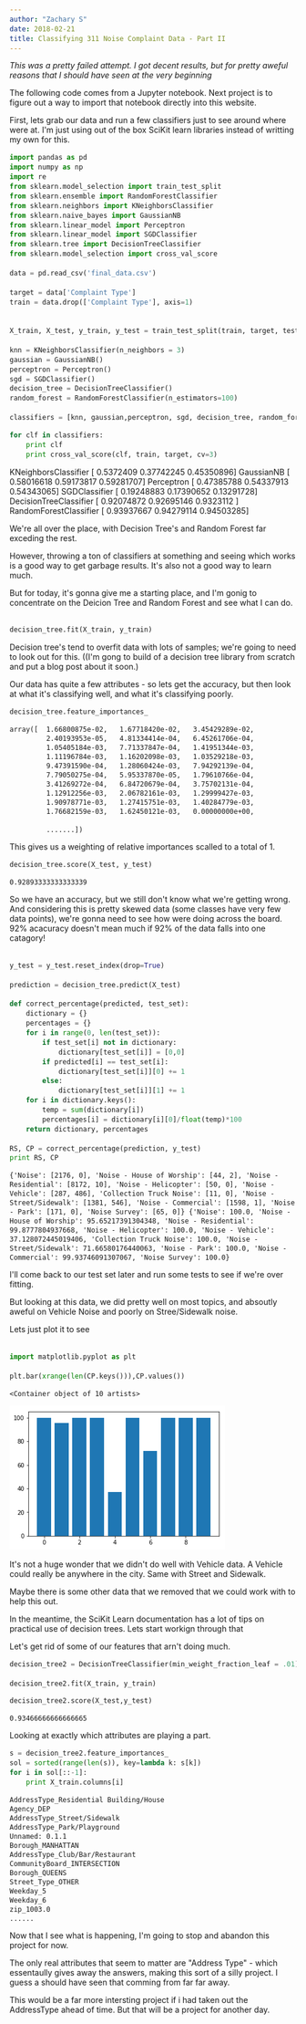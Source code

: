 ```yaml
---
author: "Zachary S"
date: 2018-02-21
title: Classifying 311 Noise Complaint Data - Part II
---
```



*This was a pretty failed attempt.  I got decent results, but for pretty aweful reasons that I should have seen at the very beginning*

The following code comes from a Jupyter notebook.  Next project is to figure out a way to import that notebook directly into this website.



First, lets grab our data and run a few classifiers just to see around where were at.  I'm just using out of the box SciKit learn libraries instead of writting my own for this.

```python
import pandas as pd
import numpy as np
import re
from sklearn.model_selection import train_test_split
from sklearn.ensemble import RandomForestClassifier
from sklearn.neighbors import KNeighborsClassifier
from sklearn.naive_bayes import GaussianNB
from sklearn.linear_model import Perceptron
from sklearn.linear_model import SGDClassifier
from sklearn.tree import DecisionTreeClassifier
from sklearn.model_selection import cross_val_score

data = pd.read_csv('final_data.csv')

target = data['Complaint Type']
train = data.drop(['Complaint Type'], axis=1)


X_train, X_test, y_train, y_test = train_test_split(train, target, test_size=0.15, random_state=42)

knn = KNeighborsClassifier(n_neighbors = 3)
gaussian = GaussianNB()
perceptron = Perceptron()
sgd = SGDClassifier()
decision_tree = DecisionTreeClassifier()
random_forest = RandomForestClassifier(n_estimators=100)

classifiers = [knn, gaussian,perceptron, sgd, decision_tree, random_forest]

```


```python
for clf in classifiers:
    print clf
    print cross_val_score(clf, train, target, cv=3)

```
KNeighborsClassifier
    [ 0.5372409   0.37742245  0.45350896]
GaussianNB
    [ 0.58016618  0.59173817  0.59281707]
Perceptron
    [ 0.47385788  0.54337913  0.54343065]
SGDClassifier
    [ 0.19248883  0.17390652  0.13291728]
DecisionTreeClassifier
    [ 0.92074872  0.92695146  0.9323112 ]
RandomForestClassifier
    [ 0.93937667  0.94279114  0.94503285]


We're all over the place, with Decision Tree's and Random Forest far exceding the rest.

However, throwing a ton of classifiers at something and seeing which works is a good way to get garbage results.  It's also not a good way to learn much.

But for today, it's gonna give me a starting place, and I'm gonig to concentrate on the Deicion Tree and Random Forest and see what I can do.


```python

decision_tree.fit(X_train, y_train)
```


Decision tree's tend to overfit data with lots of samples; we're going to need to look out for this.  ((I'm gong to build of a decision tree library from scratch and put a blog post about it soon.)

Our data has quite a few attributes - so lets get the accuracy, but then look at what it's classifying well, and what it's classifying poorly.


```python
decision_tree.feature_importances_


```

    array([  1.66800875e-02,   1.67718420e-02,   3.45429289e-02,
             2.40193953e-05,   4.81334414e-04,   6.45261706e-04,
             1.05405184e-03,   7.71337847e-04,   1.41951344e-03,
             1.11196784e-03,   1.16202098e-03,   1.03529218e-03,
             9.47391590e-04,   1.28060424e-03,   7.94292139e-04,
             7.79050275e-04,   5.95337870e-05,   1.79610766e-04,
             3.41269272e-04,   6.84720679e-04,   3.75702131e-04,
             1.12912256e-03,   2.06782161e-03,   1.29999427e-03,
             1.90978771e-03,   1.27415751e-03,   1.40284779e-03,
             1.76682159e-03,   1.62450121e-03,   0.00000000e+00,

             .......])


This gives us a weighting of relative importances scalled to a total of 1.


```python
decision_tree.score(X_test, y_test)

```

    0.92893333333333339



So we have an accuracy, but we still don't know what we're getting wrong.  And considering this is pretty skewed data (some classes have very few data points), we're gonna need to see how were doing across the board.  92% acacuracy doesn't mean much if 92% of the data falls into one catagory!

```python

y_test = y_test.reset_index(drop=True)

prediction = decision_tree.predict(X_test)

def correct_percentage(predicted, test_set):
    dictionary = {}
    percentages = {}
    for i in range(0, len(test_set)):
        if test_set[i] not in dictionary:
            dictionary[test_set[i]] = [0,0]
        if predicted[i] == test_set[i]:
            dictionary[test_set[i]][0] += 1
        else:
            dictionary[test_set[i]][1] += 1
    for i in dictionary.keys():
        temp = sum(dictionary[i])
        percentages[i] = dictionary[i][0]/float(temp)*100
    return dictionary, percentages

RS, CP = correct_percentage(prediction, y_test)
print RS, CP
```

    {'Noise': [2176, 0], 'Noise - House of Worship': [44, 2], 'Noise - Residential': [8172, 10], 'Noise - Helicopter': [50, 0], 'Noise - Vehicle': [287, 486], 'Collection Truck Noise': [11, 0], 'Noise - Street/Sidewalk': [1381, 546], 'Noise - Commercial': [1598, 1], 'Noise - Park': [171, 0], 'Noise Survey': [65, 0]} {'Noise': 100.0, 'Noise - House of Worship': 95.65217391304348, 'Noise - Residential': 99.8777804937668, 'Noise - Helicopter': 100.0, 'Noise - Vehicle': 37.128072445019406, 'Collection Truck Noise': 100.0, 'Noise - Street/Sidewalk': 71.66580176440063, 'Noise - Park': 100.0, 'Noise - Commercial': 99.93746091307067, 'Noise Survey': 100.0}

I'll come back to our test set later and run some tests to see if we're over fitting.

But looking at this data, we did pretty well on most topics, and absoutly aweful on Vehicle Noise and poorly on Stree/Sidewalk noise.

Lets just plot it to see

```python

import matplotlib.pyplot as plt

plt.bar(xrange(len(CP.keys())),CP.values())
```




    <Container object of 10 artists>




![png](output_14_1.png)



It's not a huge wonder that we didn't do well with Vehicle data.  A Vehicle could really be anywhere in the city.
Same with Street and Sidewalk.

Maybe there is some other data that we removed that we could work with to help this out.

In the meantime, the SciKit Learn documentation has a lot of tips on practical use of decision trees.  Lets start workign through that

Let's get rid of some of our features that arn't doing much.

```python
decision_tree2 = DecisionTreeClassifier(min_weight_fraction_leaf = .01)

decision_tree2.fit(X_train, y_train)
```


```python
decision_tree2.score(X_test,y_test)
```

    0.93466666666666665


Looking at exactly which attributes are playing a part.

```python
s = decision_tree2.feature_importances_
sol = sorted(range(len(s)), key=lambda k: s[k])
for i in sol[::-1]:
    print X_train.columns[i]
```

    AddressType_Residential Building/House
    Agency_DEP
    AddressType_Street/Sidewalk
    AddressType_Park/Playground
    Unnamed: 0.1.1
    Borough_MANHATTAN
    AddressType_Club/Bar/Restaurant
    CommunityBoard_INTERSECTION
    Borough_QUEENS
    Street_Type_OTHER
    Weekday_5
    Weekday_6
    zip_1003.0
    ......

Now that I see what is happening, I'm going to stop and abandon this project for now.

The only real attributes that seem to matter are "Address Type" - which essentaully gives away the answers, making this sort of a silly project.
I guess a should have seen that comming from far far away.

This would be a far more intersting project if i had taken out the AddressType ahead of time.
But that will be a project for another day.
